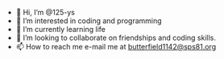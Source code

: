 - 👋 Hi, I’m @125-ys
- 👀 I’m interested in coding and programming
- 🌱 I’m currently learning life
- 💞️ I’m looking to collaborate on friendships and coding skills.
- 📫 How to reach me e-mail me at butterfield1142@sps81.org

<!---
125-ys/125-ys is a ✨ special ✨ repository because its `README.md` (this file) appears on your GitHub profile.
You can click the Preview link to take a look at your changes.
--->
